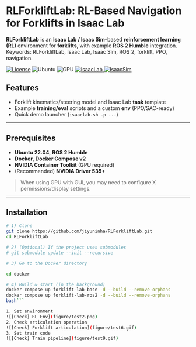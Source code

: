 # RLForkliftLab: RL-Based Navigation for Forklifts in Isaac Lab

**RLForkliftLab** is an **Isaac Lab / Isaac Sim**–based **reinforcement learning (RL)** environment for **forklifts**, with example **ROS 2 Humble** integration.  
Keywords: RLForkliftLab, Isaac Lab, Isaac Sim, ROS 2, forklift, PPO, navigation.

<p align="left">
  <a href="LICENSE"><img alt="License" src="https://img.shields.io/badge/license-MIT-blue"></a>
  <img alt="Ubuntu" src="https://img.shields.io/badge/Ubuntu-22.04-important">
  <img alt="GPU" src="https://img.shields.io/badge/NVIDIA-GPU%20required-lightgrey">
    <a href="https://github.com/NVIDIA-Omniverse/IsaacLab">
    <img alt="IsaacLab" src="https://img.shields.io/badge/IsaacLab-2.1.0-brightgreen">
  </a>
  <a href="https://developer.nvidia.com/isaac-sim">
    <img alt="IsaacSim" src="https://img.shields.io/badge/IsaacSim-4.5.0-brightgreen">
  </a>
</p>

## Features
- Forklift kinematics/steering model and Isaac Lab **task** template
- Example **training/eval** scripts and a custom **env** (PPO/SAC-ready)
- Quick demo launcher (`isaaclab.sh -p ...`)

---

## Prerequisites
- **Ubuntu 22.04**, **ROS 2 Humble**
- **Docker**, **Docker Compose v2**
- **NVIDIA Container Toolkit** (GPU required)
- (Recommended) **NVIDIA Driver 535+**

> When using GPU with GUI, you may need to configure X permissions/display settings.

---

## Installation

```bash
# 1) Clone
git clone https://github.com/jiyuninha/RLForkliftLab.git
cd RLForkliftLab

# 2) (Optional) If the project uses submodules
# git submodule update --init --recursive

# 3) Go to the Docker directory

cd docker

# 4) Build & start (in the background)
docker compose up forklift-lab-base -d --build --remove-orphans
docker compose up forklift-lab-ros2 -d --build --remove-orphans
bash```

1. Set environment
![[Check] RL Env](figure/test2.png)
2. Check articulation operation
![[Check] Forklift articulation](figure/test6.gif)
3. Set train code
![[Check] Train pipeline](figure/test9.gif)
